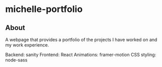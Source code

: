 # michelle-portfolio

## About 
A webpage that provides a portfolio of the projects I have worked on and my work experience.

Backend: sanity 
Frontend: React 
Animations: framer-motion
CSS styling: node-sass